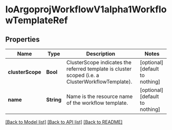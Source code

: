 # IoArgoprojWorkflowV1alpha1WorkflowTemplateRef


## Properties
Name | Type | Description | Notes
------------ | ------------- | ------------- | -------------
**clusterScope** | **Bool** | ClusterScope indicates the referred template is cluster scoped (i.e. a ClusterWorkflowTemplate). | [optional] [default to nothing]
**name** | **String** | Name is the resource name of the workflow template. | [optional] [default to nothing]


[[Back to Model list]](../README.md#models) [[Back to API list]](../README.md#api-endpoints) [[Back to README]](../README.md)


